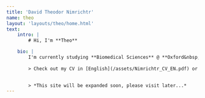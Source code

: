 ```yaml
---
title: 'David Theodor Nimrichtr'
name: theo
layout: 'layouts/theo/home.html'
text:
    intro: |
        # Hi, I'm **Theo**

    bio: |
        I'm currently studying **Biomedical Sciences** @ **Oxford&nbsp;University** thanks to the support my generous [sponsors](/sponsors/). My main interests are medical sciences, IT and education. I also like to sing, read, travel, or dance.
        
        > Check out my CV in [English](/assets/Nimrichtr_CV_EN.pdf) or [Czech](/assets/Nimrichtr_CV_CZ.pdf).  

        
        > *This site will be expanded soon, please visit later...*
---
```



